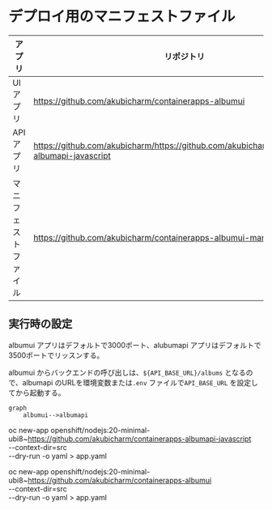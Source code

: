 # デプロイ用のマニフェストファイル

|アプリ|リポジトリ|
|--|--|
|UIアプリ|https://github.com/akubicharm/containerapps-albumui|
|APIアプリ|https://github.com/akubicharm/https://github.com/akubicharm/containerapps-albumapi-javascript|
|マニフェストファイル|https://github.com/akubicharm/containerapps-albumui-manifest|

## 実行時の設定

albumui アプリはデフォルトで3000ポート、alubumapi アプリはデフォルトで3500ポートでリッスンする。

albumui からバックエンドの呼び出しは、`${API_BASE_URL}/albums` となるので、albumapi のURLを環境変数または`.env` ファイルで`API_BASE_URL` を設定してから起動する。

```mermaid
graph
    albumui-->albumapi
```




oc new-app openshift/nodejs:20-minimal-ubi8~https://github.com/akubicharm/containerapps-albumapi-javascript  \
--context-dir=src \
--dry-run -o yaml > app.yaml

oc new-app openshift/nodejs:20-minimal-ubi8~https://github.com/akubicharm/containerapps-albumui  \
--context-dir=src \
--dry-run -o yaml > app.yaml
